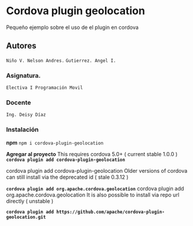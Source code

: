 # Cordova plugin geolocation
Pequeño ejemplo sobre el uso  de el plugin en cordova

## Autores
``Niño V. Nelson Andres.``
``Gutierrez. Angel I.``


### Asignatura.
``Electiva I Programación Movil``

### Docente
``Ing. Deisy Díaz``

### Instalación 

**npm**
``npm i cordova-plugin-geolocation``

**Agregar al proyecto**
This requires cordova 5.0+ ( current stable 1.0.0 )
**``cordova plugin add cordova-plugin-geolocation``**

cordova plugin add cordova-plugin-geolocation
Older versions of cordova can still install via the deprecated id ( stale 0.3.12 )

**``cordova plugin add org.apache.cordova.geolocation``**
cordova plugin add org.apache.cordova.geolocation
It is also possible to install via repo url directly ( unstable )

**``cordova plugin add https://github.com/apache/cordova-plugin-geolocation.git``**